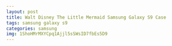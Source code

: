 ```yaml
---
layout: post
title: Walt Disney The Little Mermaid Samsung Galaxy S9 Case
tags: samsung galaxy s9
categories: samsung
img: 1ShoHMrMXYCpq1Ajjl5sSWsID7fbEs5D9
---
```

